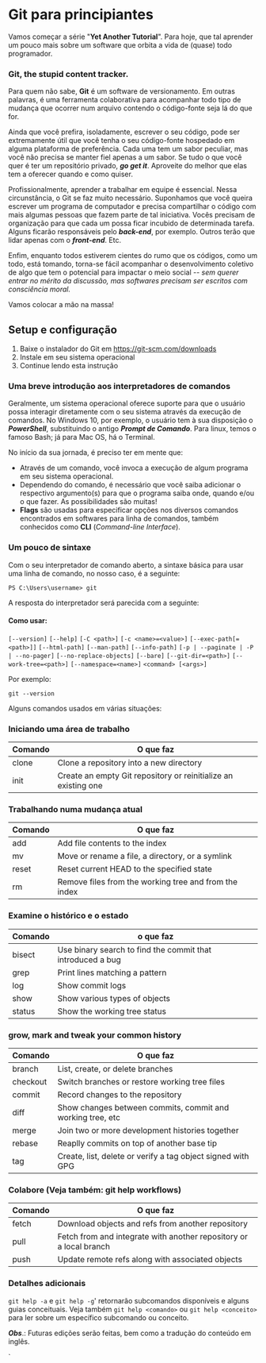 # Git para principiantes

Vamos começar a série "**Yet Another Tutorial**". Para hoje, que tal aprender um pouco mais sobre um software que orbita a vida de (quase) todo programador.

### **Git, the stupid content tracker.**

Para quem não sabe, **Git** é um software de versionamento. Em outras palavras, é uma ferramenta colaborativa para acompanhar todo tipo de mudança que ocorrer num arquivo contendo o código-fonte seja lá do que for.

Ainda que você prefira, isoladamente, escrever o seu código, pode ser extremamente útil que você tenha o seu código-fonte hospedado em alguma plataforma de preferência. Cada uma tem um sabor peculiar, mas você não precisa se manter fiel apenas a um sabor. Se tudo o que você quer é ter um repositório privado, ***go get it***. Aproveite do melhor que elas tem a oferecer quando e como quiser.

Profissionalmente, aprender a trabalhar em equipe é essencial. Nessa circunstância, o Git se faz muito necessário. Suponhamos que você queira escrever um programa de computador e precisa compartilhar o código com mais algumas pessoas que fazem parte de tal iniciativa. Vocês precisam de organização para que cada um possa ficar incubido de determinada tarefa. Alguns ficarão responsáveis pelo ***back-end***, por exemplo. Outros terão que lidar apenas com o ***front-end***. Etc.

Enfim, enquanto todos estiverem cientes do rumo que os códigos, como um todo, está tomando, torna-se fácil acompanhar o desenvolvimento coletivo de algo que tem o potencial para impactar o meio social -- *sem querer entrar no mérito da discussão, mas softwares precisam ser escritos com consciência moral.*

Vamos colocar a mão na massa!

## Setup e configuração

1. Baixe o instalador do Git em https://git-scm.com/downloads
2. Instale em seu sistema operacional
3. Continue lendo esta instrução



### Uma breve introdução aos interpretadores de comandos

Geralmente, um sistema operacional oferece suporte para que o usuário possa interagir diretamente com o seu sistema através da execução de comandos. No Windows 10, por exemplo, o usuário tem à sua disposição o ***PowerShell***, substituindo o antigo ***Prompt de Comando***. Para linux, temos o famoso Bash; já para Mac OS, há o Terminal.

No início da sua jornada, é preciso ter em mente que:

- Através de um comando, você invoca a execução de algum programa em seu sistema operacional.
- Dependendo do comando, é necessário que você saiba adicionar o respectivo argumento(s) para que o programa saiba onde, quando e/ou o que fazer. As possibilidades são muitas!
- **Flags** são usadas para especificar opções nos diversos comandos encontrados em softwares para linha de comandos, também conhecidos como **CLI** (*Command-line Interface*).



### Um pouco de sintaxe

Com o seu interpretador de comando aberto, a sintaxe básica para usar uma linha de comando, no nosso caso, é a seguinte:

`PS C:\Users\username> git`

A resposta do interpretador será parecida com a seguinte:

#### Como usar:

`[--version]`
`[--help]`
`[-C <path>]`
`[-c <name>=<value>]`
`[--exec-path[=<path>]]`
`[--html-path]`
`[--man-path]`
`[--info-path]`
`[-p | --paginate | -P | --no-pager]`
`[--no-replace-objects]`
`[--bare]`
`[--git-dir=<path>]`
`[--work-tree=<path>]`
`[--namespace=<name>]`
`<command> [<args>]`

Por exemplo:

`git --version`

Alguns comandos usados em várias situações:

### Iniciando uma área de trabalho 

| Comando        | O que faz |
|----------------|---------------|
| clone          | Clone a repository into a new directory |
| init           | Create an empty Git repository or reinitialize an existing one |

### Trabalhando numa mudança atual

| Comando        | O que faz |
|----------------|---------------|
| add            |  Add file contents to the index |
| mv             | Move or rename a file, a directory, or a symlink |
| reset          | Reset current HEAD to the specified state |
| rm 	         | Remove files from the working tree and from the index |

### Examine o histórico e o estado 

| Comando        | o que faz |
|----------------|---------------|
| bisect         | Use binary search to find the commit that introduced a bug |
| grep           | Print lines matching a pattern |
| log            | Show commit logs |
| show           | Show various types of objects |
| status         | Show the working tree status |

### grow, mark and tweak your common history

| Comando        | O que faz |
|----------------|---------------|
| branch         | List, create, or delete branches |
| checkout       | Switch branches or restore working tree files |
| commit         | Record changes to the repository |
| diff           | Show changes between commits, commit and working tree, etc |
| merge          | Join two or more development histories together |
| rebase         | Reaplly commits on top of another base tip |
| tag          | Create, list, delete or verify a tag object signed with GPG |

### Colabore (Veja também: git help workflows)

| Comando        | O que faz |
|----------------|---------------|
| fetch          | Download objects and refs from another repository |
| pull           | Fetch from and integrate with another repository or a local branch |
| push           | Update remote refs along with associated objects |

### Detalhes adicionais

`git help -a` e `git help -g`' retornarão subcomandos disponíveis e alguns guias conceituais. Veja também `git help <comando>` ou `git help <conceito>` para ler sobre um específico subcomando ou conceito.



***Obs***.: Futuras edições serão feitas, bem como a tradução do conteúdo em inglês.

`